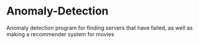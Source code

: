 # Anomaly-Detection
Anomaly detection program for finding servers that have failed, as well as making a recommender system for movies
